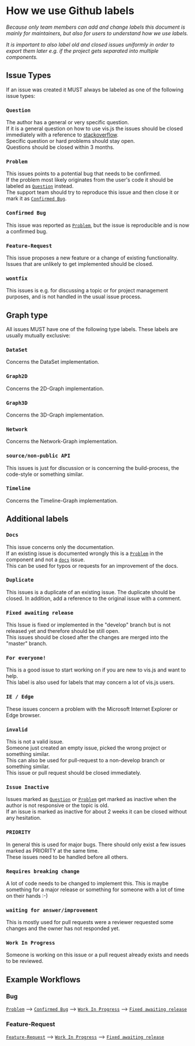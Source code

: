 # How we use Github labels

*Because only team members can add and change labels this document is mainly for maintainers, but also for users to understand how we use labels.*

*It is important to also label old and closed issues uniformly in order to export them later e.g. if the project gets separated into multiple components.*


## Issue Types
If an issue was created it MUST always be labeled as one of the following issue types:

### `Question`
The author has a general or very specific question.<br>
If it is a general question on how to use vis.js the issues should be closed immediately with a reference to [stackoverflow](https://stackoverflow.com/questions/tagged/vis.js).<br>
Specific question or hard problems should stay open.<br>
Questions should be closed within 3 months.

### `Problem`
This issues points to a potential bug that needs to be confirmed.<br>
If the problem most likely originates from the user's code it should be labeled as [`Question`](#question) instead.<br>
The support team should try to reproduce this issue and then close it or mark it as [`Confirmed Bug`](#confirmed-bug).

### `Confirmed Bug`
This issue was reported as [`Problem`](#problem), but the issue is reproducible and is now a confirmed bug.

### `Feature-Request`
This issue proposes a new feature or a change of existing functionality. Issues that are unlikely to get implemented should be closed.

### `wontfix`
This issues is e.g. for discussing a topic or for project management purposes, and is not handled in the usual issue process.


## Graph type
All issues MUST have one of the following type labels. These labels are usually mutually exclusive:

### `DataSet`
Concerns the DataSet implementation.

### `Graph2D`
Concerns the 2D-Graph implementation.

### `Graph3D`
Concerns the 3D-Graph implementation.

### `Network`
Concerns the Network-Graph implementation.

### `source/non-public API`
This issues is just for discussion or is concerning the build-process, the code-style or something similar.

### `Timeline`
Concerns the Timeline-Graph implementation.


## Additional labels

### `Docs`
This issue concerns only the documentation.<br>
If an existing issue is documented wrongly this is a [`Problem`](#problem) in the component and not a [`docs`](#docs) issue.<br>
This can be used for typos or requests for an improvement of the docs.

### `Duplicate`
This issues is a duplicate of an existing issue. The duplicate should be closed. In addition, add a reference to the original issue with a comment.

### `Fixed awaiting release`
This Issue is fixed or implemented in the "develop" branch but is not released yet and therefore should be still open.<br>
This issues should be closed after the changes are merged into the "master" branch.

### `For everyone!`
This is a good issue to start working on if you are new to vis.js and want to help.<br>
This label is also used for labels that may concern a lot of vis.js users.

### `IE / Edge`
These issues concern a problem with the Microsoft Internet Explorer or Edge browser.<br>

### `invalid`
This is not a valid issue.<br>
Someone just created an empty issue, picked the wrong project or something similar.<br>
This can also be used for pull-request to a non-develop branch or something similar.<br>
This issue or pull request should be closed immediately.

### `Issue Inactive`
Issues marked as [`Question`](#question) or [`Problem`](#problem) get marked as inactive when the author is not responsive or the topic is old.<br>
If an issue is marked as inactive for about 2 weeks it can be closed without any hesitation.

### `PRIORITY`
In general this is used for major bugs. There should only exist a few issues marked as PRIORITY at the same time.<br>
These issues need to be handled before all others.

### `Requires breaking change`
A lot of code needs to be changed to implement this. This is maybe something for a major release or something for someone with a lot of time on their hands :-)

### `waiting for answer/improvement`
This is mostly used for pull requests were a reviewer requested some changes and the owner has not responded yet.

### `Work In Progress`
Someone is working on this issue or a pull request already exists and needs to be reviewed.<br>

## Example Workflows

### Bug

[`Problem`](#Problem) ⟶ [`Confirmed Bug`](#confirmed-bug) ⟶ [`Work In Progress`](#work-in-progress) ⟶ [`Fixed awaiting release`](#fixed-awaiting-release)

### Feature-Request

[`Feature-Request`](#feature-request) ⟶ [`Work In Progress`](#work-in-progress) ⟶ [`Fixed awaiting release`](#fixed-awaiting-release)
